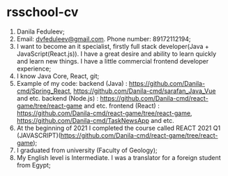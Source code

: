 # rsschool-cv
1. Danila Feduleev;
2. Email: dvfeduleev@gmail.com. Phone number: 89172112194;
3. I want to become an it specialist, firstly full stack developer(Java + JavaScript(React.js)). I have a great desire and ability to learn quickly and learn new things. I have a little commercial frontend developer experience;
4. I know Java Core, React, git;
5. Example of my code: backend (Java) : https://github.com/Danila-cmd/Spring_React, https://github.com/Danila-cmd/sarafan_Java_Vue and etc. backend (Node.js) : https://github.com/Danila-cmd/react-game/tree/react-game and etc. frontend (React) : https://github.com/Danila-cmd/react-game/tree/react-game, https://github.com/Danila-cmd/TaskNewsApp and etc.
6. At the beginning of 2021 I completed the course called REACT 2021 Q1 (JAVASCRIPT)(https://github.com/Danila-cmd/react-game/tree/react-game);
7. I graduated from university (Faculty of Geology);
8. My English level is Intermediate. I was a translator for a foreign student from Egypt;
